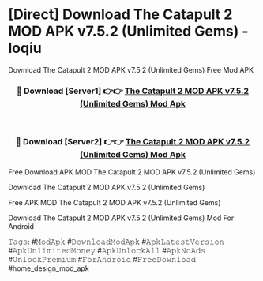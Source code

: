 # [Direct] Download The Catapult 2 MOD APK v7.5.2 (Unlimited Gems) - loqiu
Download The Catapult 2 MOD APK v7.5.2 (Unlimited Gems) Free Mod APK

<div align="center">
<h3>🔴 Download [Server1] 👉👉 <a href="https://apk-comot.site?title=The_Catapult_2_MOD_APK_v7.5.2_(Unlimited_Gems)">The Catapult 2 MOD APK v7.5.2 (Unlimited Gems) Mod Apk</a></h3><br>

<h3>🔴 Download [Server2] 👉👉 <a href="https://apk-comot.site?title=The_Catapult_2_MOD_APK_v7.5.2_(Unlimited_Gems)">The Catapult 2 MOD APK v7.5.2 (Unlimited Gems) Mod Apk</a></h3>
</div>


Free Download APK MOD The Catapult 2 MOD APK v7.5.2 (Unlimited Gems)

Download The Catapult 2 MOD APK v7.5.2 (Unlimited Gems) 

Free APK MOD The Catapult 2 MOD APK v7.5.2 (Unlimited Gems) 

Download The Catapult 2 MOD APK v7.5.2 (Unlimited Gems) Mod For Android

𝚃𝚊𝚐𝚜: #𝙼𝚘𝚍𝙰𝚙𝚔 #𝙳𝚘𝚠𝚗𝚕𝚘𝚊𝚍𝙼𝚘𝚍𝙰𝚙𝚔 #𝙰𝚙𝚔𝙻𝚊𝚝𝚎𝚜𝚝𝚅𝚎𝚛𝚜𝚒𝚘𝚗 #𝙰𝚙𝚔𝚄𝚗𝚕𝚒𝚖𝚒𝚝𝚎𝚍𝙼𝚘𝚗𝚎𝚢 #𝙰𝚙𝚔𝚄𝚗𝚕𝚘𝚌𝚔𝙰𝚕𝚕 #𝙰𝚙𝚔𝙽𝚘𝙰𝚍𝚜 #𝚄𝚗𝚕𝚘𝚌𝚔𝙿𝚛𝚎𝚖𝚒𝚞𝚖 #𝙵𝚘𝚛𝙰𝚗𝚍𝚛𝚘𝚒𝚍 #𝙵𝚛𝚎𝚎𝙳𝚘𝚠𝚗𝚕𝚘𝚊𝚍 #home_design_mod_apk